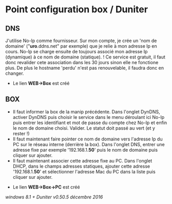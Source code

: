# Point configuration box / Duniter
## DNS
J'utilise No-Ip comme fournisseur. Sur mon compte, je crée un 'nom de domaine' ("**uro**.ddns.net" par exemple) que je relie à mon adresse Ip en cours. No-Ip se charge ensuite de toujours associé mon adresse Ip (dynamique) à ce nom de domaine (statique).
! Ce service est gratuit, il faut donc revalider cete association dans les 30 jours sinon elle ne fonctione plus. De plus le hostname 'perdu' n'est pas renouvelable, il faudra donc en changer.
- Le lien **WEB->Box** est créé

## BOX
* Il faut informer la box de la manip précédente. Dans l'onglet DynDNS, activer DynDNS puis choisir le service dans le menu déroulant ici No-Ip puis entrer les identifiant et mot de passe du compte chez No-Ip et enfin le nom de domaine choisi. Valider. Le statut doit passé au vert (et y rester !)
* Il faut maintenant faire pointer ce nom de domaine vers l'adresse Ip du PC sur le réseau interne (derrière la box). Dans l'onglet DNS, entrer une adresse fixe par exemple '192.168.1.**50**' puis le nom de domaine puis cliquer sur ajouter.
* Il faut maintenant associer cette adresse fixe au PC. Dans l'onglet DHCP, dans le champs adresses statiques, ajouter cette adresse '192.168.1.**50**' et sélectionner l'adresse Mac du PC dans la liste puis cliquer sur ajouter.
- Le lien **WEB->Box->PC** est créé


_windows 8.1 + Duniter v0.50.5 décembre 2016_



